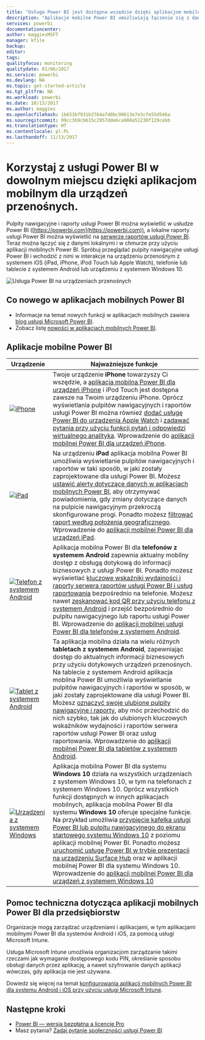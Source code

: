 ```yaml
---
title: "Usługa Power BI jest dostępna wszędzie dzięki aplikacjom mobilnym dla urządzeń przenośnych"
description: "Aplikacje mobilne Power BI umożliwiają łączenie się z danymi przechowywanymi lokalnie lub w chmurze. Wyświetlaj pulpity nawigacyjne i raporty usługi Power BI na urządzeniu mobilnym."
services: powerbi
documentationcenter: 
author: maggiesMSFT
manager: kfile
backup: 
editor: 
tags: 
qualityfocus: monitoring
qualitydate: 01/06/2017
ms.service: powerbi
ms.devlang: NA
ms.topic: get-started-article
ms.tgt_pltfrm: NA
ms.workload: powerbi
ms.date: 10/13/2017
ms.author: maggies
ms.openlocfilehash: 1b653bf931b2764af40bc90613e7e3cfe55d546a
ms.sourcegitcommit: 99cc3b9cb615c2957dde6ca908a51238f129cebb
ms.translationtype: HT
ms.contentlocale: pl-PL
ms.lasthandoff: 11/13/2017
---
```

# <a name="take-power-bi-anywhere-in-mobile-apps-for-your-mobile-device"></a>Korzystaj z usługi Power BI w dowolnym miejscu dzięki aplikacjom mobilnym dla urządzeń przenośnych.
Pulpity nawigacyjne i raporty usługi Power BI można wyświetlić w usłudze Power BI ([https://powerbi.com](https://powerbi.com)), a lokalne raporty usługi Power BI można wyświetlić na [serwerze raportów usługi Power BI](report-server/get-started.md). Teraz można łączyć się z danymi lokalnymi i w chmurze przy użyciu aplikacji mobilnych Power BI. Spróbuj przeglądać pulpity nawigacyjne usługi Power BI i wchodzić z nimi w interakcje na urządzeniu przenośnym z systemem iOS (iPad, iPhone, iPod Touch lub Apple Watch), telefonie lub tablecie z systemem Android lub urządzeniu z systemem Windows 10.

![Usługa Power BI na urządzeniach przenośnych](media/mobile-apps-for-mobile-devices/power-bi-mobile-apps-all-up.png)

## <a name="see-whats-new-in-the-power-bi-mobile-apps"></a>Co nowego w aplikacjach mobilnych Power BI
* Informacje na temat nowych funkcji w aplikacjach mobilnych zawiera [blog usługi Microsoft Power BI](https://powerbi.microsoft.com/blog/tag/mobile/).
* Zobacz listę [nowości w aplikacjach mobilnych Power BI](mobile-whats-new-in-the-mobile-apps.md).

## <a name="the-power-bi-mobile-apps"></a>Aplikacje mobilne Power BI
| **Urządzenie** | **Najważniejsze funkcje** |
| --- | --- |
| [![iPhone](media/mobile-apps-for-mobile-devices/iphone-logo-50-px.png)](mobile-ipad-app-get-started.md) |Twoje urządzenie **iPhone** towarzyszy Ci wszędzie, a [aplikacja mobilna Power BI dla urządzeń iPhone](mobile-ipad-app-get-started.md) i iPod Touch jest dostępna zawsze na Twoim urządzeniu iPhone. Oprócz wyświetlania pulpitów nawigacyjnych i raportów usługi Power BI można również [dodać usługę Power BI do urządzenia Apple Watch](mobile-apple-watch.md) i [zadawać pytania przy użyciu funkcji pytań i odpowiedzi wirtualnego analityka](mobile-apps-ios-qna.md). Wprowadzenie do [aplikacji mobilnej Power BI dla urządzeń iPhone](mobile-iphone-app-get-started.md). |
| [![iPad](media/mobile-apps-for-mobile-devices/ipad-logo-50-px.png)](mobile-ipad-app-get-started.md) |Na urządzeniu **iPad** aplikacja mobilna Power BI umożliwia wyświetlanie pulpitów nawigacyjnych i raportów w taki sposób, w jaki zostały zaprojektowane dla usługi Power BI. Możesz [ustawić alerty dotyczące danych w aplikacjach mobilnych Power BI](mobile-set-data-alerts-in-the-mobile-apps.md), aby otrzymywać powiadomienia, gdy zmiany dotyczące danych na pulpicie nawigacyjnym przekroczą skonfigurowane progi. Ponadto możesz [filtrować raport według położenia geograficznego](mobile-apps-geographic-filtering.md). Wprowadzenie do [aplikacji mobilnej Power BI dla urządzeń iPad](mobile-ipad-app-get-started.md). |
| [![Telefon z systemem Android](media/mobile-apps-for-mobile-devices/android-phone-logo-50-px.png)](mobile-android-app-get-started.md) |Aplikacja mobilna Power BI dla **telefonów z systemem Android** zapewnia aktualny mobilny dostęp z obsługą dotykową do informacji biznesowych z usługi Power BI.  Ponadto możesz wyświetlać [kluczowe wskaźniki wydajności i raporty serwera raportów usługi Power BI i usług raportowania](mobile-app-ssrs-kpis-mobile-on-premises-reports.md) bezpośrednio na telefonie. Możesz nawet [zeskanować kod QR przy użyciu telefonu z systemem Android](mobile-apps-qr-code.md) i przejść bezpośrednio do pulpitu nawigacyjnego lub raportu usługi Power BI. Wprowadzenie do [aplikacji mobilnej usługi Power BI dla telefonów z systemem Android](mobile-android-app-get-started.md). |
| [![Tablet z systemem Android](media/mobile-apps-for-mobile-devices/android-tablet-logo-50-px.png)](mobile-android-tablet-app-get-started.md) |Ta aplikacja mobilna działa na wielu różnych **tabletach z systemem Android**, zapewniając dostęp do aktualnych informacji biznesowych przy użyciu dotykowych urządzeń przenośnych. Na tablecie z systemem Android aplikacja mobilna Power BI umożliwia wyświetlanie pulpitów nawigacyjnych i raportów w sposób, w jaki zostały zaprojektowane dla usługi Power BI. Możesz [oznaczyć swoje ulubione pulpity nawigacyjne i raporty](mobile-apps-favorites.md), aby móc przechodzić do nich szybko, tak jak do ulubionych kluczowych wskaźników wydajności i raportów serwera raportów usługi Power BI oraz usług raportowania. Wprowadzenie do [aplikacji mobilnej Power BI dla tabletów z systemem Android](mobile-android-tablet-app-get-started.md). |
| [![Urządzenia z systemem Windows](media/mobile-apps-for-mobile-devices/win-10-logo-50-px.png)](desktop-getting-started.md) |Aplikacja mobilna Power BI dla systemu **Windows 10** działa na wszystkich urządzeniach z systemem Windows 10, w tym na telefonach z systemem Windows 10. Oprócz wszystkich funkcji dostępnych w innych aplikacjach mobilnych, aplikacja mobilna Power BI dla systemu **Windows 10** oferuje specjalne funkcje. Na przykład umożliwia [przypięcie kafelka usługi Power BI lub pulpitu nawigacyjnego do ekranu startowego systemu Windows 10](mobile-pin-dashboard-start-screen-windows-10-phone-app.md) z poziomu aplikacji mobilnej Power BI. Ponadto możesz [uruchomić usługę Power BI w trybie prezentacji na urządzeniu Surface Hub](mobile-windows-10-app-presentation-mode.md) oraz w aplikacji mobilnej Power BI dla systemu Windows 10. Wprowadzenie do [aplikacji mobilnej Power BI dla urządzeń z systemem Windows 10](mobile-windows-10-phone-app-get-started.md) |

## <a name="enterprise-support-for-the-power-bi-mobile-apps"></a>Pomoc techniczna dotycząca aplikacji mobilnych Power BI dla przedsiębiorstw
Organizacje mogą zarządzać urządzeniami i aplikacjami, w tym aplikacjami mobilnymi Power BI dla systemów Android i iOS, za pomocą usługi Microsoft Intune.

Usługa Microsoft Intune umożliwia organizacjom zarządzanie takimi rzeczami jak wymaganie dostępowego kodu PIN, określanie sposobu obsługi danych przez aplikację, a nawet szyfrowanie danych aplikacji wówczas, gdy aplikacja nie jest używana.

Dowiedz się więcej na temat [konfigurowania aplikacji mobilnych Power BI dla systemu Android i iOS przy użyciu usługi Microsoft Intune](service-admin-mobile-intune.md). 

## <a name="next-steps"></a>Następne kroki
* [Power BI — wersja bezpłatna a licencje Pro](service-free-vs-pro.md)
* Masz pytania? [Zadaj pytanie społeczności usługi Power BI](http://community.powerbi.com/)


